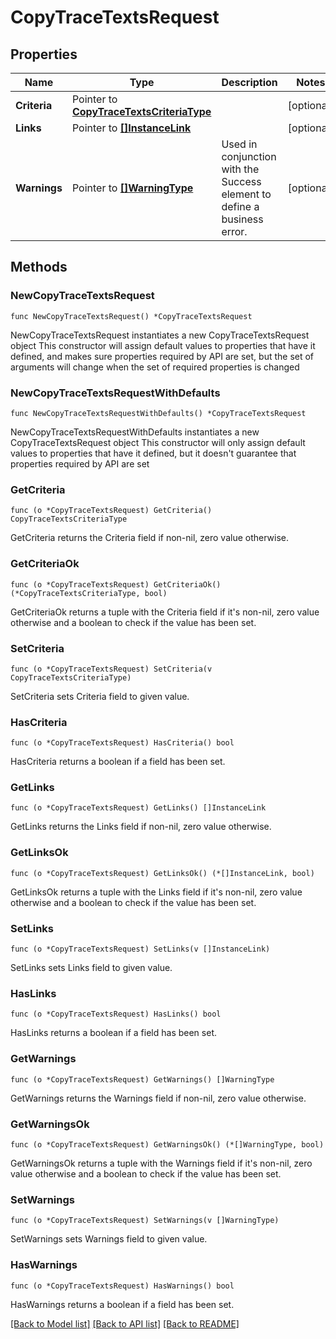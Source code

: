 # CopyTraceTextsRequest

## Properties

Name | Type | Description | Notes
------------ | ------------- | ------------- | -------------
**Criteria** | Pointer to [**CopyTraceTextsCriteriaType**](CopyTraceTextsCriteriaType.md) |  | [optional] 
**Links** | Pointer to [**[]InstanceLink**](InstanceLink.md) |  | [optional] 
**Warnings** | Pointer to [**[]WarningType**](WarningType.md) | Used in conjunction with the Success element to define a business error. | [optional] 

## Methods

### NewCopyTraceTextsRequest

`func NewCopyTraceTextsRequest() *CopyTraceTextsRequest`

NewCopyTraceTextsRequest instantiates a new CopyTraceTextsRequest object
This constructor will assign default values to properties that have it defined,
and makes sure properties required by API are set, but the set of arguments
will change when the set of required properties is changed

### NewCopyTraceTextsRequestWithDefaults

`func NewCopyTraceTextsRequestWithDefaults() *CopyTraceTextsRequest`

NewCopyTraceTextsRequestWithDefaults instantiates a new CopyTraceTextsRequest object
This constructor will only assign default values to properties that have it defined,
but it doesn't guarantee that properties required by API are set

### GetCriteria

`func (o *CopyTraceTextsRequest) GetCriteria() CopyTraceTextsCriteriaType`

GetCriteria returns the Criteria field if non-nil, zero value otherwise.

### GetCriteriaOk

`func (o *CopyTraceTextsRequest) GetCriteriaOk() (*CopyTraceTextsCriteriaType, bool)`

GetCriteriaOk returns a tuple with the Criteria field if it's non-nil, zero value otherwise
and a boolean to check if the value has been set.

### SetCriteria

`func (o *CopyTraceTextsRequest) SetCriteria(v CopyTraceTextsCriteriaType)`

SetCriteria sets Criteria field to given value.

### HasCriteria

`func (o *CopyTraceTextsRequest) HasCriteria() bool`

HasCriteria returns a boolean if a field has been set.

### GetLinks

`func (o *CopyTraceTextsRequest) GetLinks() []InstanceLink`

GetLinks returns the Links field if non-nil, zero value otherwise.

### GetLinksOk

`func (o *CopyTraceTextsRequest) GetLinksOk() (*[]InstanceLink, bool)`

GetLinksOk returns a tuple with the Links field if it's non-nil, zero value otherwise
and a boolean to check if the value has been set.

### SetLinks

`func (o *CopyTraceTextsRequest) SetLinks(v []InstanceLink)`

SetLinks sets Links field to given value.

### HasLinks

`func (o *CopyTraceTextsRequest) HasLinks() bool`

HasLinks returns a boolean if a field has been set.

### GetWarnings

`func (o *CopyTraceTextsRequest) GetWarnings() []WarningType`

GetWarnings returns the Warnings field if non-nil, zero value otherwise.

### GetWarningsOk

`func (o *CopyTraceTextsRequest) GetWarningsOk() (*[]WarningType, bool)`

GetWarningsOk returns a tuple with the Warnings field if it's non-nil, zero value otherwise
and a boolean to check if the value has been set.

### SetWarnings

`func (o *CopyTraceTextsRequest) SetWarnings(v []WarningType)`

SetWarnings sets Warnings field to given value.

### HasWarnings

`func (o *CopyTraceTextsRequest) HasWarnings() bool`

HasWarnings returns a boolean if a field has been set.


[[Back to Model list]](../README.md#documentation-for-models) [[Back to API list]](../README.md#documentation-for-api-endpoints) [[Back to README]](../README.md)


